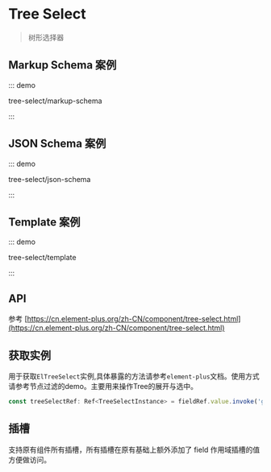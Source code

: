 # Tree Select

> 树形选择器

## Markup Schema 案例

::: demo

tree-select/markup-schema

:::

## JSON Schema 案例

::: demo

tree-select/json-schema

:::

## Template 案例

::: demo

tree-select/template

:::

## API

参考 [https://cn.element-plus.org/zh-CN/component/tree-select.html](https://cn.element-plus.org/zh-CN/component/tree-select.html)

## 获取实例

用于获取`ElTreeSelect`实例,具体暴露的方法请参考`element-plus`文档。使用方式请参考节点过滤的demo。主要用来操作Tree的展开与选中。

```ts
const treeSelectRef: Ref<TreeSelectInstance> = fieldRef.value.invoke('getTreeSelectRef')
```
## 插槽

支持原有组件所有插槽，所有插槽在原有基础上额外添加了 field 作用域插槽的值方便做访问。
